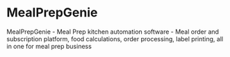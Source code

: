 # MealPrepGenie
MealPrepGenie - Meal Prep kitchen automation software - Meal order and subscription platform, food calculations, order processing, label printing, all in one for meal prep business

